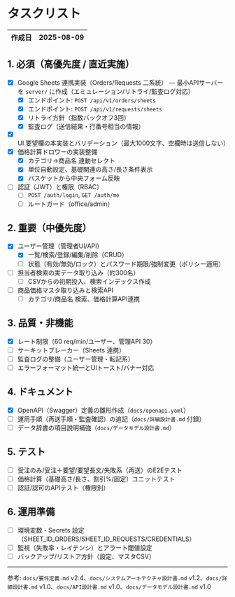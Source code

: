 # タスクリスト

| 作成日 | 2025-08-09 |
|--------|------------|

## 1. 必須（高優先度 / 直近実施）
- [x] Google Sheets 連携実装（Orders/Requests 二系統） — 最小APIサーバーを `server/` に作成（エミュレーション/リトライ/監査ログ対応）
  - [x] エンドポイント: `POST /api/v1/orders/sheets`
  - [x] エンドポイント: `POST /api/v1/requests/sheets`
  - [x] リトライ方針（指数バックオフ3回）
  - [x] 監査ログ（送信結果・行番号相当の情報）
- [x] UI 要望欄の本実装とバリデーション（最大1000文字、空欄時は送信しない）
- [x] 価格計算ドロワーの実装整備
  - [x] カテゴリ→商品名 連動セレクト
  - [x] 単位自動設定、基礎関連の高さ/長さ条件表示
  - [x] バスケットから中央フォーム反映
- [ ] 認証（JWT）と権限（RBAC）
  - [ ] `POST /auth/login`, `GET /auth/me`
  - [ ] ルートガード（office/admin）

## 2. 重要（中優先度）
- [x] ユーザー管理（管理者UI/API）
  - [x] 一覧/検索/登録/編集/削除（CRUD）
  - [ ] 状態（有効/無効/ロック）とパスワード期限/強制変更（ポリシー適用）
- [ ] 担当者検索の実データ取り込み（約300名）
  - [ ] CSVからの初期投入、検索インデックス作成
- [ ] 商品価格マスタ取り込みと検索API
  - [ ] カテゴリ/商品名 検索、価格計算API連携

## 3. 品質・非機能
- [x] レート制限（60 req/min/ユーザー、管理API 30）
- [ ] サーキットブレーカー（Sheets 連携）
- [ ] 監査ログの整備（ユーザー管理・転記系）
- [ ] エラーフォーマット統一とUIトースト/バナー対応

## 4. ドキュメント
- [x] OpenAPI（Swagger）定義の雛形作成（`docs/openapi.yaml`）
- [ ] 運用手順（再送手順・監査確認）の追記（`docs/詳細設計書.md` 付録）
- [ ] データ辞書の項目説明補強（`docs/データモデル設計書.md`）

## 5. テスト
- [ ] 受注のみ/受注＋要望/要望長文/失敗系（再送）のE2Eテスト
- [ ] 価格計算（基礎高さ/長さ、割引%/固定）ユニットテスト
- [ ] 認証/認可のAPIテスト（権限別）

## 6. 運用準備
- [ ] 環境変数・Secrets 設定（SHEET_ID_ORDERS/SHEET_ID_REQUESTS/CREDENTIALS）
- [ ] 監視（失敗率・レイテンシ）とアラート閾値設定
- [ ] バックアップ/リストア方針（設定、マスタCSV）

---

参考: `docs/要件定義.md` v2.4、`docs/システムアーキテクチャ設計書.md` v1.2、`docs/詳細設計書.md` v1.0、`docs/API設計書.md` v1.0、`docs/データモデル設計書.md` v1.0
